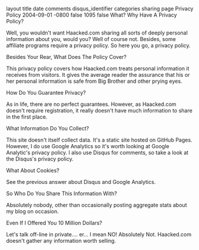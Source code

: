 layout	title	date	comments	disqus_identifier	categories	sharing
page
Privacy Policy
2004-09-01 -0800
false
1095
false
What? Why Have A Privacy Policy?

Well, you wouldn't want Haacked.com sharing all sorts of deeply personal information about you, would you? Well of course not. Besides, some affiliate programs require a privacy policy. So here you go, a privacy policy.

Besides Your Rear, What Does The Policy Cover?

This privacy policy covers how Haacked.com treats personal information it receives from visitors. It gives the average reader the assurance that his or her personal information is safe from Big Brother and other prying eyes.

How Do You Guarantee Privacy?

As in life, there are no perfect guarantees. However, as Haacked.com doesn't require registration, it really doesn't have much information to share in the first place.

What Information Do You Collect?

This site doesn't itself collect data. It's a static site hosted on GitHub Pages. However, I do use Google Analytics so it's worth looking at Google Analytic's privacy policy. I also use Disqus for comments, so take a look at the Disqus's privacy policy.

What About Cookies?

See the previous answer about Disqus and Google Analytics.

So Who Do You Share This Information With?

Absolutely nobody, other than occasionally posting aggregate stats about my blog on occasion.

Even If I Offered You 10 Million Dollars?

Let's talk off-line in private.... er... I mean NO! Absolutely Not. Haacked.com doesn't gather any information worth selling.